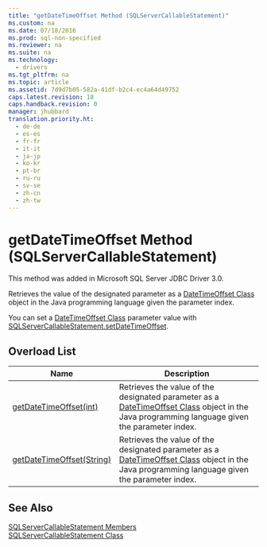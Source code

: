 ```yaml
---
title: "getDateTimeOffset Method (SQLServerCallableStatement)"
ms.custom: na
ms.date: 07/18/2016
ms.prod: sql-non-specified
ms.reviewer: na
ms.suite: na
ms.technology: 
  - drivers
ms.tgt_pltfrm: na
ms.topic: article
ms.assetid: 7d9d7b05-582a-41df-b2c4-ec4a64d49752
caps.latest.revision: 18
caps.handback.revision: 0
manager: jhubbard
translation.priority.ht: 
  - de-de
  - es-es
  - fr-fr
  - it-it
  - ja-jp
  - ko-kr
  - pt-br
  - ru-ru
  - sv-se
  - zh-cn
  - zh-tw
---
```

# getDateTimeOffset Method (SQLServerCallableStatement)
  This method was added in  Microsoft  SQL Server  JDBC Driver 3.0.  
  
 Retrieves the value of the designated parameter as a [DateTimeOffset Class](../content/DateTimeOffset-Class.md) object in the Java programming language given the parameter index.  
  
 You can set a [DateTimeOffset Class](../content/DateTimeOffset-Class.md) parameter value with [SQLServerCallableStatement.setDateTimeOffset](../content/setDateTimeOffset-Method--SQLServerCallableStatement-.md).  
  
## Overload List  
  
|Name|Description|  
|----------|-----------------|  
|[getDateTimeOffset(int)](../content/getDateTimeOffset-Method--int-.md)|Retrieves the value of the designated parameter as a [DateTimeOffset Class](../content/DateTimeOffset-Class.md) object in the Java programming language given the parameter index.|  
|[getDateTimeOffset(String)](../content/getDateTimeOffset-Method--String-.md)|Retrieves the value of the designated parameter as a [DateTimeOffset Class](../content/DateTimeOffset-Class.md) object in the Java programming language given the parameter index.|  
  
## See Also  
 [SQLServerCallableStatement Members](../content/SQLServerCallableStatement-Members.md)   
 [SQLServerCallableStatement Class](../content/SQLServerCallableStatement-Class.md)  
  
  